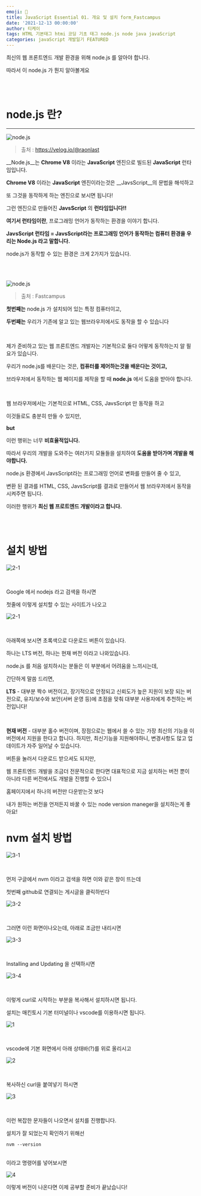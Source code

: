 ```yaml
---
emoji: 📖
title: JavaScript Essential 01. 개요 및 설치 form_Fastcampus
date: '2021-12-13 00:00:00'
author: 티케이
tags: HTML 기본태그 htmi 코딩 기초 태그 node.js node java javaScript
categories: javaScript 개발일기 FEATURED
---
```


최신의 웹 프론트엔드 개발 환경을 위해 node.js 를 알아야 합니다.

따라서 이 node.js 가 뭔지 알아볼게요

<br>
<br>

# node.js 란?
***

![node.js](./../gatsby-coding-js-1/nodejs.jpg)
> 출처 : https://velog.io/@raonlast 

__Node.js__는 __Chrome V8__ 이라는 __JavaScript__ 엔진으로 빌드된 __JavaScript__ 런타임입니다.

__Chrome V8__ 이라는 __JavaScript__ 엔진이라는것은 __JavsScript__의 문법을 해석하고

또 그것을 동작하게 하는 엔진으로 보시면 됩니다!

그런 엔진으로 만들어진 __JavsScript__ 의 __런타임입니다!!__


__여기서 런타임이란__, 프로그래밍 언어가 동작하는 환경을 이야기 합니다.

__JavsScript 런타임 = JavsScript라는 프로그래밍 언어가 동작하는 컴퓨터 환경을 우리는 Node.js 라고 말합니다.__

node.js가 동작할 수 있는 환경은 크게 2가지가 있습니다.


<br>
<br>


![node.js](./../gatsby-coding-js-1/IMG_0642.jpg)
> 출처 : Fastcampus 

__첫번째는__ node.js 가 설치되어 있는 특정 컴퓨터이고,

__두번째는__ 우리가 기존에 알고 있는 웹브라우저에서도 동작을 할 수 있습니다

<br>

제가 준비하고 있는 웹 프론트엔드 개발자는 기본적으로 둘다 어떻게 동작하는지 알 필요가 있습니다. 

우리가 node.js를 배운다는 것은, __컴퓨터를 제어하는것을 배운다는 것이고,__

브라우저에서 동작하는 웹 페이지를 제작을 할 때 __node.js__ 에서 도움을 받아야 합니다.

<br>

웹 브라우저에서는 기본적으로 HTML, CSS, JavsScript 만 동작을 하고

이것들로도 충분히 만들 수 있지만,

__but__

이런 행위는 너무 __비효율적입니다.__

따라서 우리의 개발을 도와주는 여러가지 모듈들을 설치하여 __도움을 받아가며 개발을 해야합니다.__

node.js 환경에서 JavsScript라는 프로그래밍 언어로 변화를 만들어 줄 수 있고,

변환 된 결과를 HTML, CSS, JavsScript를 결과로 만들어서 웹 브라우저에서 동작을 시켜주면 됩니다.

이러한 행위가 __최신 웹 프로트엔드 개발이라고 합니다.__

<br><br>

# 설치 방법

![2-1](./../gatsby-coding-js-1/2-1.png)

<br>

Google 에서 nodejs 라고 검색을 하시면

첫줄에 이렇게 설치할 수 있는 사이트가 나오고

![2-1](./../gatsby-coding-js-1/2-2.png)

<br>

아래쪽에 보시면 초록색으로 다운로드 버튼이 있습니다.

하나는 LTS 버전, 하나는 현재 버전 이라고 나와있습니다.

node.js 를 처음 설치하시는 분들은 이 부분에서 어려움을 느끼시는데,

간단하게 말씀 드리면,

__LTS__ - 대부분 짝수 버전이고, 장기적으로 안정되고 신뢰도가 높은 지원이 보장 되는 버전으로, 유지/보수와 보안(서버 운영 등)에 초점을 맞춰 대부분 사용자에게 추천하는 버전입니다!

<br>

__현재 버전__ - 대부분 홀수 버전이며, 장점으로는 웹에서 쓸 수 있는 가장 최신의 기능을 이 버전에서 지원을 한다고 합니다. 하지만, 최신기능을 지원해야하니, 변경사항도 많고 업데이트가 자주 일어날 수 있습니다.

버튼을 눌러서 다운로드 받으셔도 되지만,

웹 프론트엔드 개발을 조금더 전문적으로 한다면 대표적으로 지금 설치하는 버전 뿐이 아니라 다른 버전에서도 개발을 진행할 수 있으니

홈페이지에서 하나의 버전만 다운받는것 보다

내가 원하는 버전을 언저든지 바꿀 수 있는 node version maneger을 설치하는게 좋아요!

# nvm 설치 방법


![3-1](./../gatsby-coding-js-1/3-1.png)

<br>

먼저 구글에서 nvm 이라고 검색을 하면 이와 같은 창이 뜨는데

첫번째 github로 연결되는 게시글을 클릭하빈다


![3-2](./../gatsby-coding-js-1/3-2.png)

<br>

그러면 이런 화면이나오는데, 아래로 조금만 내리시면


![3-3](./../gatsby-coding-js-1/3-3.png)

<br>

Installing and Updating 을 선택하시면


![3-4](./../gatsby-coding-js-1/3-4.png)

<br>

이렇게 curl로 시작하는 부분을 복사해서 설치하시면 됩니다.


설치는 매킨토시 기본 터미널이나 vscode를 이용하시면 됩니다.


![1](./../gatsby-coding-js-1/1.png)

<br>

vscode에 기본 화면에서 아래 상태바(?)를 위로 올리시고


![2](./../gatsby-coding-js-1/2.png)

<br>

복사하신 curl을 붙여넣기 하시면

![3](./../gatsby-coding-js-1/3.png)

<br>

이런 복잡한 문자들이 나오면서 설치를 진행합니다.

설치가 잘 되었는지 확인하기 위해선 
<br>
```
nvm --version
```
<br>
이라고 명령어를 넣어보시면

![4](./../gatsby-coding-js-1/4.png)

이렇게 버전이 나온다면 이제 공부할 준비가 끝났습니다!


```
```





